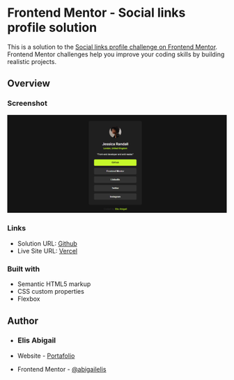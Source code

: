 # Frontend Mentor - Social links profile solution

This is a solution to the [Social links profile challenge on Frontend Mentor](https://www.frontendmentor.io/challenges/social-links-profile-UG32l9m6dQ). Frontend Mentor challenges help you improve your coding skills by building realistic projects. 


## Overview

### Screenshot

![](./assets/images/Screenshot-social-links-profile.PNG)

### Links

- Solution URL: [Github](https://github.com/abigailelis/git-test/tree/main/social-links-profile)
- Live Site URL: [Vercel](https://social-links-profile-challenge-abigail.vercel.app/)

### Built with

- Semantic HTML5 markup
- CSS custom properties
- Flexbox

## Author

- ### Elis Abigail

- Website - [Portafolio](https://portafolioelisabigail.vercel.app/home)
- Frontend Mentor - [@abigailelis](https://www.frontendmentor.io/profile/abigailelis)
